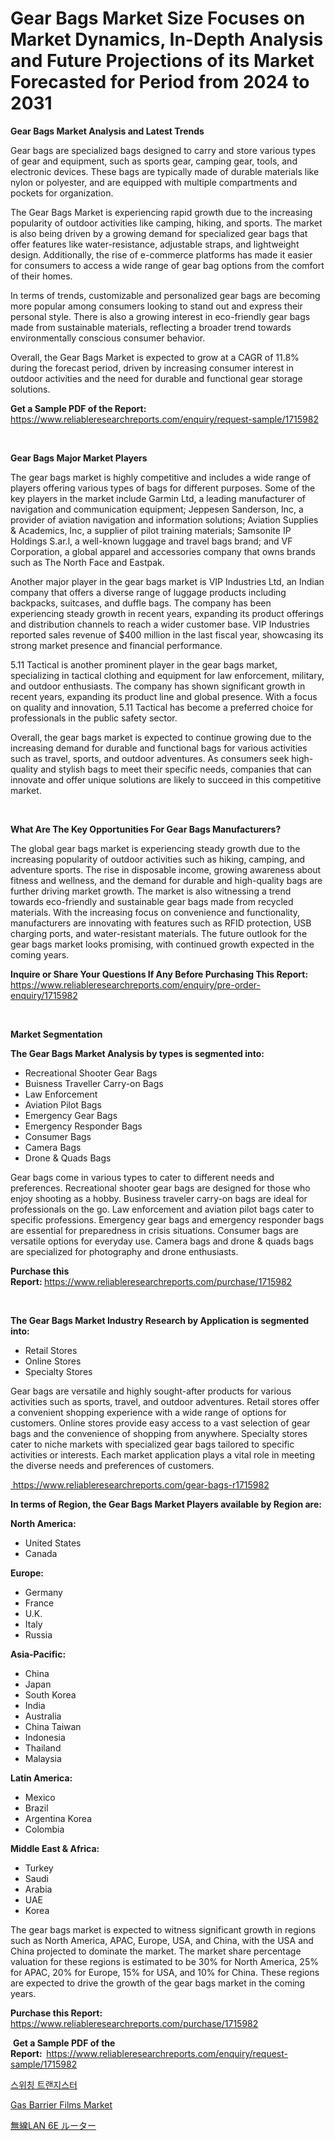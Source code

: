 <p><h1>Gear Bags Market Size Focuses on Market Dynamics, In-Depth Analysis and Future Projections of its Market Forecasted for Period from 2024 to 2031</h1></p><p><strong>Gear Bags Market Analysis and Latest Trends</strong></p>
<p><p>Gear bags are specialized bags designed to carry and store various types of gear and equipment, such as sports gear, camping gear, tools, and electronic devices. These bags are typically made of durable materials like nylon or polyester, and are equipped with multiple compartments and pockets for organization.</p><p>The Gear Bags Market is experiencing rapid growth due to the increasing popularity of outdoor activities like camping, hiking, and sports. The market is also being driven by a growing demand for specialized gear bags that offer features like water-resistance, adjustable straps, and lightweight design. Additionally, the rise of e-commerce platforms has made it easier for consumers to access a wide range of gear bag options from the comfort of their homes.</p><p>In terms of trends, customizable and personalized gear bags are becoming more popular among consumers looking to stand out and express their personal style. There is also a growing interest in eco-friendly gear bags made from sustainable materials, reflecting a broader trend towards environmentally conscious consumer behavior.</p><p>Overall, the Gear Bags Market is expected to grow at a CAGR of 11.8% during the forecast period, driven by increasing consumer interest in outdoor activities and the need for durable and functional gear storage solutions.</p></p>
<p><strong>Get a Sample PDF of the Report:&nbsp;</strong> <a href="https://www.reliableresearchreports.com/enquiry/request-sample/1715982">https://www.reliableresearchreports.com/enquiry/request-sample/1715982</a></p>
<p>&nbsp;</p>
<p><strong>Gear Bags Major Market Players</strong></p>
<p><p>The gear bags market is highly competitive and includes a wide range of players offering various types of bags for different purposes. Some of the key players in the market include Garmin Ltd, a leading manufacturer of navigation and communication equipment; Jeppesen Sanderson, Inc, a provider of aviation navigation and information solutions; Aviation Supplies & Academics, Inc, a supplier of pilot training materials; Samsonite IP Holdings S.ar.l, a well-known luggage and travel bags brand; and VF Corporation, a global apparel and accessories company that owns brands such as The North Face and Eastpak.</p><p>Another major player in the gear bags market is VIP Industries Ltd, an Indian company that offers a diverse range of luggage products including backpacks, suitcases, and duffle bags. The company has been experiencing steady growth in recent years, expanding its product offerings and distribution channels to reach a wider customer base. VIP Industries reported sales revenue of $400 million in the last fiscal year, showcasing its strong market presence and financial performance.</p><p>5.11 Tactical is another prominent player in the gear bags market, specializing in tactical clothing and equipment for law enforcement, military, and outdoor enthusiasts. The company has shown significant growth in recent years, expanding its product line and global presence. With a focus on quality and innovation, 5.11 Tactical has become a preferred choice for professionals in the public safety sector.</p><p>Overall, the gear bags market is expected to continue growing due to the increasing demand for durable and functional bags for various activities such as travel, sports, and outdoor adventures. As consumers seek high-quality and stylish bags to meet their specific needs, companies that can innovate and offer unique solutions are likely to succeed in this competitive market.</p></p>
<p>&nbsp;</p>
<p><strong>What Are The Key Opportunities For Gear Bags Manufacturers?</strong></p>
<p><p>The global gear bags market is experiencing steady growth due to the increasing popularity of outdoor activities such as hiking, camping, and adventure sports. The rise in disposable income, growing awareness about fitness and wellness, and the demand for durable and high-quality bags are further driving market growth. The market is also witnessing a trend towards eco-friendly and sustainable gear bags made from recycled materials. With the increasing focus on convenience and functionality, manufacturers are innovating with features such as RFID protection, USB charging ports, and water-resistant materials. The future outlook for the gear bags market looks promising, with continued growth expected in the coming years.</p></p>
<p><strong>Inquire or Share Your Questions If Any Before Purchasing This Report:</strong> <a href="https://www.reliableresearchreports.com/enquiry/pre-order-enquiry/1715982">https://www.reliableresearchreports.com/enquiry/pre-order-enquiry/1715982</a></p>
<p>&nbsp;</p>
<p><strong>Market Segmentation</strong></p>
<p><strong>The Gear Bags Market Analysis by types is segmented into:</strong></p>
<p><ul><li>Recreational Shooter Gear Bags</li><li>Buisness Traveller Carry-on Bags</li><li>Law Enforcement</li><li>Aviation Pilot Bags</li><li>Emergency Gear Bags</li><li>Emergency Responder Bags</li><li>Consumer Bags</li><li>Camera Bags</li><li>Drone & Quads Bags</li></ul></p>
<p><p>Gear bags come in various types to cater to different needs and preferences. Recreational shooter gear bags are designed for those who enjoy shooting as a hobby. Business traveler carry-on bags are ideal for professionals on the go. Law enforcement and aviation pilot bags cater to specific professions. Emergency gear bags and emergency responder bags are essential for preparedness in crisis situations. Consumer bags are versatile options for everyday use. Camera bags and drone & quads bags are specialized for photography and drone enthusiasts.</p></p>
<p><strong>Purchase this Report:&nbsp;</strong><a href="https://www.reliableresearchreports.com/purchase/1715982">https://www.reliableresearchreports.com/purchase/1715982</a></p>
<p>&nbsp;</p>
<p><strong>The Gear Bags Market Industry Research by Application is segmented into:</strong></p>
<p><ul><li>Retail Stores</li><li>Online Stores</li><li>Specialty Stores</li></ul></p>
<p><p>Gear bags are versatile and highly sought-after products for various activities such as sports, travel, and outdoor adventures. Retail stores offer a convenient shopping experience with a wide range of options for customers. Online stores provide easy access to a vast selection of gear bags and the convenience of shopping from anywhere. Specialty stores cater to niche markets with specialized gear bags tailored to specific activities or interests. Each market application plays a vital role in meeting the diverse needs and preferences of customers.</p></p>
<p><a href="https://www.reliableresearchreports.com/gear-bags-r1715982">&nbsp;https://www.reliableresearchreports.com/gear-bags-r1715982</a></p>
<p><strong>In terms of Region, the Gear Bags Market Players available by Region are:</strong></p>
<p>
    <p> <strong> North America: </strong>
        <ul>
            <li>United States</li>
            <li>Canada</li>
        </ul>
        </p> 
    <p> <strong> Europe: </strong>
        <ul>
            <li>Germany</li>
            <li>France</li>
            <li>U.K.</li>
            <li>Italy</li>
            <li>Russia</li>
        </ul>
        </p> 
    <p> <strong> Asia-Pacific: </strong>
        <ul>
            <li>China</li>
            <li>Japan</li>
            <li>South Korea</li>
            <li>India</li>
            <li>Australia</li>
            <li>China Taiwan</li>
            <li>Indonesia</li>
            <li>Thailand</li>
            <li>Malaysia</li>
        </ul>
        </p> 
    <p> <strong> Latin America: </strong>
        <ul>
            <li>Mexico</li>
            <li>Brazil</li>
            <li>Argentina Korea</li>
            <li>Colombia</li>
        </ul>
        </p> 
    <p> <strong> Middle East & Africa: </strong>
        <ul>
            <li>Turkey</li>
            <li>Saudi</li>
            <li>Arabia</li>
            <li>UAE</li>
            <li>Korea</li>
        </ul>
    </p>
    </p>
<p><p>The gear bags market is expected to witness significant growth in regions such as North America, APAC, Europe, USA, and China, with the USA and China projected to dominate the market. The market share percentage valuation for these regions is estimated to be 30% for North America, 25% for APAC, 20% for Europe, 15% for USA, and 10% for China. These regions are expected to drive the growth of the gear bags market in the coming years.</p></p>
<p><strong>Purchase this Report: </strong><a href="https://www.reliableresearchreports.com/purchase/1715982">https://www.reliableresearchreports.com/purchase/1715982</a></p>
<p>&nbsp;<strong>Get a Sample PDF of the Report:&nbsp;&nbsp;</strong><a href="https://www.reliableresearchreports.com/enquiry/request-sample/1715982">https://www.reliableresearchreports.com/enquiry/request-sample/1715982</a></p>
<p><strong></strong></p>
<p><p><a href="https://github.com/rustymarie2024/Market-Research-Report-List-1/blob/main/3740943124246.md">스위칭 트랜지스터</a></p><p><a href="https://github.com/timeliteaut/Market-Research-Report-List-3/blob/main/gas-barrier-films-market.md">Gas Barrier Films Market</a></p><p><a href="https://github.com/KenyonJohns/Market-Research-Report-List-1/blob/main/3306769113742.md">無線LAN 6E ルーター</a></p></p>